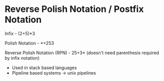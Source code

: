 # Reverse Polish Notation / Postfix Notation

Infix - (2+5)*3

Polish Notation - *+253

Reverse Polish Notation (RPN) - 25+3* (doesn't need parenthesis required by infix notation)

- Used in stack based languages
- Pipeline based systems -> unix pipelines
